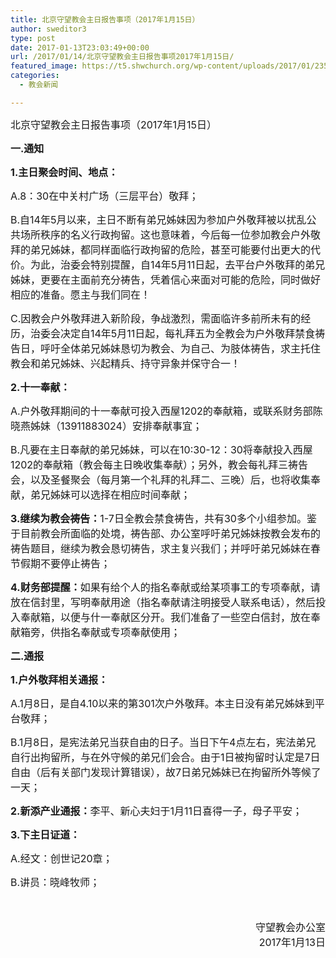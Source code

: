 ```yaml
---
title: 北京守望教会主日报告事项（2017年1月15日）
author: sweditor3
type: post
date: 2017-01-13T23:03:49+00:00
url: /2017/01/14/北京守望教会主日报告事项2017年1月15日/
featured_image: https://t5.shwchurch.org/wp-content/uploads/2017/01/235113-1403260FS695-913x288.jpg
categories:
  - 教会新闻

---
```

<span style="font-size: 12pt;">北京守望教会主日报告事项（2017年1月15日） </span>
  
<!--more-->


  
**<span style="font-size: 12pt;">一.通知</span>**

**<span style="font-size: 12pt;">1.主日聚会时间、地点：</span>**

<span style="font-size: 12pt;">A.8：30在中关村广场（三层平台）敬拜；</span>

<span style="font-size: 12pt;">B.自14年5月以来，主日不断有弟兄姊妹因为参加户外敬拜被以扰乱公共场所秩序的名义行政拘留。这也意味着，今后每一位参加教会户外敬拜的弟兄姊妹，都同样面临行政拘留的危险，甚至可能要付出更大的代价。为此，治委会特别提醒，自14年5月11日起，去平台户外敬拜的弟兄姊妹，更要在主面前充分祷告，凭着信心来面对可能的危险，同时做好相应的准备。愿主与我们同在！</span>

<span style="font-size: 12pt;">C.因教会户外敬拜进入新阶段，争战激烈，需面临许多前所未有的经历，治委会决定自14年5月11日起，每礼拜五为全教会为户外敬拜禁食祷告日，呼吁全体弟兄姊妹恳切为教会、为自己、为肢体祷告，求主托住教会和弟兄姊妹、兴起精兵、持守异象并保守合一！</span>

**<span style="font-size: 12pt;">2.十一奉献：</span>**

<span style="font-size: 12pt;">A.户外敬拜期间的十一奉献可投入西屋1202的奉献箱，或联系财务部陈晓燕姊妹（13911883024）安排奉献事宜；</span>

<span style="font-size: 12pt;">B.凡要在主日奉献的弟兄姊妹，可以在10:30-12：30将奉献投入西屋1202的奉献箱（教会每主日晚收集奉献）；另外，教会每礼拜三祷告会，以及圣餐聚会（每月第一个礼拜的礼拜二、三晚）后，也将收集奉献，弟兄姊妹可以选择在相应时间奉献；</span>

<span style="font-size: 12pt;"><strong>3.继续为教会祷告：</strong>1-7日全教会禁食祷告，共有30多个小组参加。鉴于目前教会所面临的处境，祷告部、办公室呼吁弟兄姊妹按教会发布的祷告题目，继续为教会恳切祷告，求主复兴我们；并呼吁弟兄姊妹在春节假期不要停止祷告；</span>

<span style="font-size: 12pt;"><strong>4.财务部提醒：</strong>如果有给个人的指名奉献或给某项事工的专项奉献，请放在信封里，写明奉献用途（指名奉献请注明接受人联系电话），然后投入奉献箱，以便与什一奉献区分开。我们准备了一些空白信封，放在奉献箱旁，供指名奉献或专项奉献使用；</span>

**<span style="font-size: 12pt;">二.通报</span>**

**<span style="font-size: 12pt;">1.户外敬拜相关通报：</span>**

<span style="font-size: 12pt;">A.1月8日，是自4.10以来的第301次户外敬拜。本主日没有弟兄姊妹到平台敬拜；</span>

<span style="font-size: 12pt;">B.1月8日，是宪法弟兄当获自由的日子。当日下午4点左右，宪法弟兄自行出拘留所，与在外守候的弟兄们会合。由于1日被拘留时认定是7日自由（后有关部门发现计算错误），故7日弟兄姊妹已在拘留所外等候了一天；</span>

<span style="font-size: 12pt;"><strong>2.新添产业通报：</strong>李平、新心夫妇于1月11日喜得一子，母子平安；</span>

**<span style="font-size: 12pt;">3.下主日证道：</span>**

<span style="font-size: 12pt;">A.经文：创世记20章；</span>

<span style="font-size: 12pt;">B.讲员：晓峰牧师；</span>
  
<span style="font-size: 12pt;"> </span>

<p style="text-align: right;">
  <span style="font-size: 12pt;">守望教会办公室</span><br /> <span style="font-size: 12pt;">2017年1月13日</span>
</p>